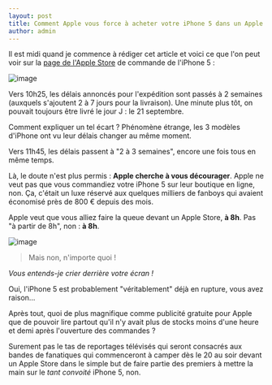 ```yaml
---
layout: post
title: Comment Apple vous force à acheter votre iPhone 5 dans un Apple Store
author: admin
---
```


Il est midi quand je commence à rédiger cet article et voici ce que l'on peut voir sur la [page de l'Apple Store](http://store.apple.com/fr/browse/home/shop_iphone/family/iphone/iphone5) de commande de l'iPhone 5 :

![image](http://pym.me/images/2/wtf-apple.png)

Vers 10h25, les délais annoncés pour l'expédition sont passés à 2 semaines (auxquels s'ajoutent 2 à 7 jours pour la livraison). Une minute plus tôt, on pouvait toujours être livré le jour J : le 21 septembre.

Comment expliquer un tel écart ? Phénomène étrange, les 3 modèles d'iPhone ont vu leur délais changer au même moment.

Vers 11h45, les délais passent à "2 à 3 semaines", encore une fois tous en même temps.

Là, le doute n'est plus permis : **Apple cherche à vous décourager**. Apple ne veut pas que vous commandiez votre iPhone 5 sur leur boutique en ligne, non. Ça, c'était un luxe réservé aux quelques milliers de fanboys qui avaient économisé près de 800 € depuis des mois.

Apple veut que vous alliez faire la queue devant un Apple Store, **à 8h**. Pas "à partir de 8h", non : **à 8h**.

![image](http://pym.me/images/2/8h.png)

> Mais non, n'importe quoi !

*Vous entends-je crier derrière votre écran !*

Oui, l'iPhone 5 est probablement "véritablement" déjà en rupture, vous avez raison…

Après tout, quoi de plus magnifique comme publicité gratuite pour Apple que de pouvoir lire partout qu'il n'y avait plus de stocks moins d'une heure et demi après l'ouverture des commandes ?

Surement pas le tas de reportages télévisés qui seront consacrés aux bandes de fanatiques qui commenceront à camper dès le 20 au soir devant un Apple Store dans le simple but de faire partie des premiers à mettre la main sur le *tant convoité* iPhone 5, non.
